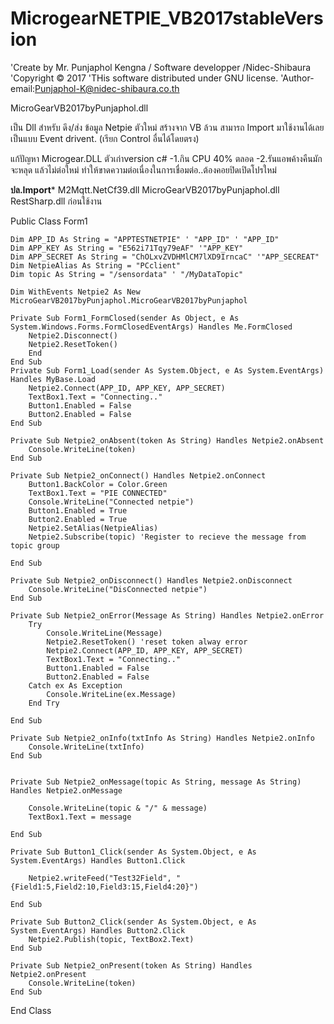 # MicrogearNETPIE_VB2017stableVersion
'Create by Mr. Punjaphol Kengna / Software developper /Nidec-Shibaura 'Copyright ©  2017 'THis software distributed under GNU license. 'Author-email:Punjaphol-K@nidec-shibaura.co.th

MicroGearVB2017byPunjaphol.dll

เป็น Dll สำหรับ ดึง/ส่ง ข้อมูล Netpie ตัวใหม่ สร้างจาก VB ล้วน
สามารถ Import มาใช้งานได้เลยเป็นแบบ Event drivent. (เรียก Control อื่นได้โดยตรง)

แก้ปัญหา  Microgear.DLL ตัวเก่าversion c#
-1.กิน CPU 40% ตลอด
-2.รันแอพค้างคืนมักจะหลุด แล้วไม่ต่อใหม่ ทำให้ขาดความต่อเนื่องในการเชื่อมต่อ..ต้องคอยปิดเปิดโปรใหม่


**ปล.Import***
M2Mqtt.NetCf39.dll
MicroGearVB2017byPunjaphol.dll
RestSharp.dll
ก่อนใช้งาน







Public Class Form1

    Dim APP_ID As String = "APPTESTNETPIE" ' "APP_ID" ' "APP_ID"
    Dim APP_KEY As String = "E562i71Tqy79eAF" '"APP_KEY"
    Dim APP_SECRET As String = "ChOLxvZVDHMlCM7lXD9IrncaC" '"APP_SECREAT"
    Dim NetpieAlias As String = "PCclient"
    Dim topic As String = "/sensordata" ' "/MyDataTopic"

    Dim WithEvents Netpie2 As New MicroGearVB2017byPunjaphol.MicroGearVB2017byPunjaphol

    Private Sub Form1_FormClosed(sender As Object, e As System.Windows.Forms.FormClosedEventArgs) Handles Me.FormClosed
        Netpie2.Disconnect()
        Netpie2.ResetToken()
        End
    End Sub
    Private Sub Form1_Load(sender As System.Object, e As System.EventArgs) Handles MyBase.Load
        Netpie2.Connect(APP_ID, APP_KEY, APP_SECRET)
        TextBox1.Text = "Connecting.."
        Button1.Enabled = False
        Button2.Enabled = False
    End Sub

    Private Sub Netpie2_onAbsent(token As String) Handles Netpie2.onAbsent
        Console.WriteLine(token)
    End Sub

    Private Sub Netpie2_onConnect() Handles Netpie2.onConnect
        Button1.BackColor = Color.Green
        TextBox1.Text = "PIE CONNECTED"
        Console.WriteLine("Connected netpie")
        Button1.Enabled = True
        Button2.Enabled = True
        Netpie2.SetAlias(NetpieAlias)
        Netpie2.Subscribe(topic) 'Register to recieve the message from topic group

    End Sub

    Private Sub Netpie2_onDisconnect() Handles Netpie2.onDisconnect
        Console.WriteLine("DisConnected netpie")
    End Sub

    Private Sub Netpie2_onError(Message As String) Handles Netpie2.onError
        Try
            Console.WriteLine(Message)
            Netpie2.ResetToken() 'reset token alway error
            Netpie2.Connect(APP_ID, APP_KEY, APP_SECRET)
            TextBox1.Text = "Connecting.."
            Button1.Enabled = False
            Button2.Enabled = False
        Catch ex As Exception
            Console.WriteLine(ex.Message)
        End Try

    End Sub

    Private Sub Netpie2_onInfo(txtInfo As String) Handles Netpie2.onInfo
        Console.WriteLine(txtInfo)
    End Sub


    Private Sub Netpie2_onMessage(topic As String, message As String) Handles Netpie2.onMessage

        Console.WriteLine(topic & "/" & message)
        TextBox1.Text = message

    End Sub

    Private Sub Button1_Click(sender As System.Object, e As System.EventArgs) Handles Button1.Click

        Netpie2.writeFeed("Test32Field", "{Field1:5,Field2:10,Field3:15,Field4:20}")

    End Sub

    Private Sub Button2_Click(sender As System.Object, e As System.EventArgs) Handles Button2.Click
        Netpie2.Publish(topic, TextBox2.Text)
    End Sub

    Private Sub Netpie2_onPresent(token As String) Handles Netpie2.onPresent
        Console.WriteLine(token)
    End Sub
End Class


